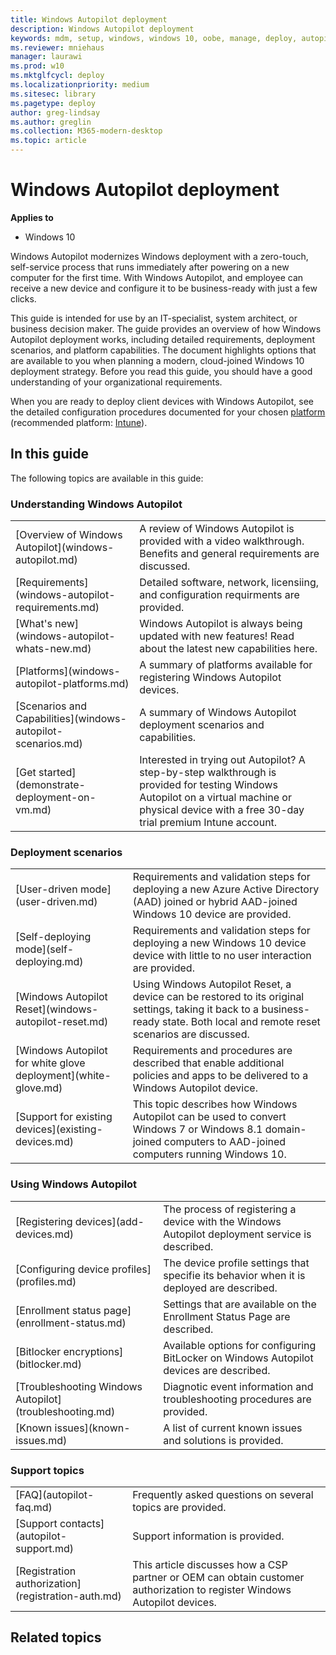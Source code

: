 ```yaml
---
title: Windows Autopilot deployment
description: Windows Autopilot deployment
keywords: mdm, setup, windows, windows 10, oobe, manage, deploy, autopilot, ztd, zero-touch, partner, msfb, intune
ms.reviewer: mniehaus
manager: laurawi
ms.prod: w10
ms.mktglfcycl: deploy
ms.localizationpriority: medium
ms.sitesec: library
ms.pagetype: deploy
author: greg-lindsay
ms.author: greglin
ms.collection: M365-modern-desktop
ms.topic: article
---
```



# Windows Autopilot deployment

**Applies to**

-   Windows 10

Windows Autopilot modernizes Windows deployment with a zero-touch, self-service process that runs immediately after powering on a new computer for the first time. With Windows Autopilot, and employee can receive a new device and configure it to be business-ready with just a few clicks.  

This guide is intended for use by an IT-specialist, system architect, or business decision maker. The guide provides an overview of how Windows Autopilot deployment works, including detailed requirements, deployment scenarios, and platform capabilities. The document highlights options that are available to you when planning a modern, cloud-joined Windows 10 deployment strategy. Before you read this guide, you should have a good understanding of your organizational requirements.

When you are ready to deploy client devices with Windows Autopilot, see the detailed configuration procedures documented for your chosen [platform](windows-autopilot-platforms.md) (recommended platform: [Intune](https://docs.microsoft.com/en-us/intune/enrollment-autopilot)).

## In this guide

The following topics are available in this guide:

### Understanding Windows Autopilot

<table>
<tr><td>[Overview of Windows Autopilot](windows-autopilot.md)<td>A review of Windows Autopilot is provided with a video walkthrough. Benefits and general requirements are discussed.<br>
<tr><td>[Requirements](windows-autopilot-requirements.md)<td> Detailed software, network, licensiing, and configuration requirments are provided.<br>
<tr><td>[What's new](windows-autopilot-whats-new.md)<td> Windows Autopilot is always being updated with new features! Read about the latest new capabilities here.<br>
<tr><td>[Platforms](windows-autopilot-platforms.md)<td> A summary of platforms available for registering Windows Autopilot devices.<br>
<tr><td>[Scenarios and Capabilities](windows-autopilot-scenarios.md)<td> A summary of Windows Autopilot deployment scenarios and capabilities.<br>
<tr><td>[Get started](demonstrate-deployment-on-vm.md)<td> Interested in trying out Autopilot? A step-by-step walkthrough is provided for testing Windows Autopilot on a virtual machine or physical device with a free 30-day trial premium Intune account. <br>
</table>

### Deployment scenarios

<table>
<tr><td>[User-driven mode](user-driven.md)<td> Requirements and validation steps for deploying a new Azure Active Directory (AAD) joined or hybrid AAD-joined Windows 10 device are provided.
<tr><td>[Self-deploying mode](self-deploying.md)<td>Requirements and validation steps for deploying a new Windows 10 device device with little to no user interaction are provided.
<tr><td>[Windows Autopilot Reset](windows-autopilot-reset.md)<td> Using Windows Autopilot Reset, a device can be restored to its original settings, taking it back to a business-ready state. Both local and remote reset scenarios are discussed.
<tr><td>[Windows Autopilot for white glove deployment](white-glove.md)<td> Requirements and procedures are described that enable additional policies and apps to be delivered to a Windows Autopilot device.
<tr><td>[Support for existing devices](existing-devices.md)<td> This topic describes how Windows Autopilot can be used to convert Windows 7 or Windows 8.1 domain-joined computers to AAD-joined computers running Windows 10.
</table>

### Using Windows Autopilot

<table>
<tr><td>[Registering devices](add-devices.md)<td> The process of registering a device with the Windows Autopilot deployment service is described.<br>
<tr><td>[Configuring device profiles](profiles.md)<td> The device profile settings that specifie its behavior when it is deployed are described.<br>
<tr><td>[Enrollment status page](enrollment-status.md)<td> Settings that are available on the Enrollment Status Page are described.<br>
<tr><td>[Bitlocker encryptions](bitlocker.md)<td> Available options for configuring BitLocker on Windows Autopilot devices are described.<br>
<tr><td>[Troubleshooting Windows Autopilot](troubleshooting.md)<td> Diagnotic event information and troubleshooting procedures are provided.<br>
<tr><td>[Known issues](known-issues.md)<td> A list of current known issues and solutions is provided.<br>
</table>

### Support topics

<table>
<tr><td>[FAQ](autopilot-faq.md)<td> Frequently asked questions on several topics are provided.<br>
<tr><td>[Support contacts](autopilot-support.md)<td> Support information is provided.<br>
<tr><td>[Registration authorization](registration-auth.md)<td> This article discusses how a CSP partner or OEM can obtain customer authorization to register Windows Autopilot devices.<br>
</table>

## Related topics

